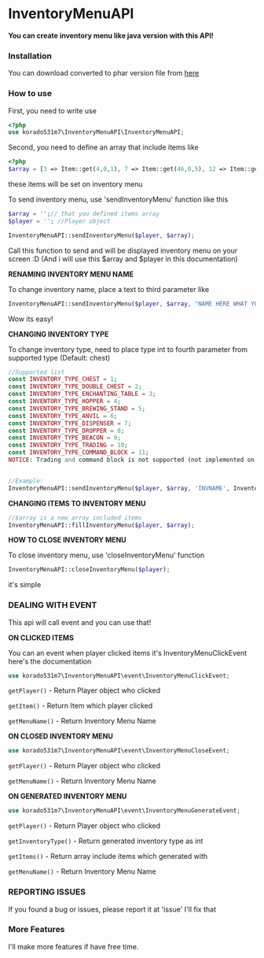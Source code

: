 # InventoryMenuAPI
**You can create inventory menu like java version with this API!**

### Installation
You can download converted to phar version file from [here](https://poggit.pmmp.io/ci/korado531m7/InventoryMenuAPI/InventoryMenuAPI)

### How to use
First, you need to write use
```php
<?php
use korado531m7\InventoryMenuAPI\InventoryMenuAPI;
```

Second, you need to define an array that include items like
```php
<?php
$array = [3 => Item::get(4,0,1), 7 => Item::get(46,0,5), 12 => Item::get(246,0,1), 14 => Item::get(276,0,1)->setCustomName('MysterySword!')];
```
these items will be set on inventory menu

To send inventory menu, use 'sendInventoryMenu' function like this
```php
$array = '';// that you defined items array
$player = ''; //Player object

InventoryMenuAPI::sendInventoryMenu($player, $array);
```
Call this function to send and will be displayed inventory menu on your screen :D
(And i will use this $array and $player in this documentation)

**RENAMING INVENTORY MENU NAME**

To change inventory name, place a text to third parameter like
```php
InventoryMenuAPI::sendInventoryMenu($player, $array, "NAME HERE WHAT YOU WANT TO RENAME");
```
Wow its easy!


**CHANGING INVENTORY TYPE**

To change inventory type, need to place type int to fourth parameter from supported type (Default: chest)
```php
//Supported list
const INVENTORY_TYPE_CHEST = 1;const INVENTORY_TYPE_DOUBLE_CHEST = 2;const INVENTORY_TYPE_ENCHANTING_TABLE = 3;const INVENTORY_TYPE_HOPPER = 4;const INVENTORY_TYPE_BREWING_STAND = 5;const INVENTORY_TYPE_ANVIL = 6;const INVENTORY_TYPE_DISPENSER = 7;const INVENTORY_TYPE_DROPPER = 8;const INVENTORY_TYPE_BEACON = 9;const INVENTORY_TYPE_TRADING = 10;
const INVENTORY_TYPE_COMMAND_BLOCK = 11;
NOTICE: Trading and command block is not supported (not implemented on PocketMine)


//Example:
InventoryMenuAPI::sendInventoryMenu($player, $array, 'INVNAME', InventoryMenuAPI::INVENTORY_TYPE_DOUBLE_CHEST);
```


**CHANGING ITEMS TO INVENTORY MENU**
```php
//$array is a new array included items
InventoryMenuAPI::fillInventoryMenu($player, $array);
```



**HOW TO CLOSE INVENTORY MENU**

To close inventory menu, use 'closeInventoryMenu' function
```php
InventoryMenuAPI::closeInventoryMenu($player);
```
it's simple



### DEALING WITH EVENT
This api will call event and you can use that!

**ON CLICKED ITEMS**

You can an event when player clicked items
it's InventoryMenuClickEvent
here's the documentation
```php
use korado531m7\InventoryMenuAPI\event\InventoryMenuClickEvent;
```
`getPlayer()`       - Return Player object who clicked

`getItem()`         - Return Item which player clicked

`getMenuName()`     - Return Inventory Menu Name



**ON CLOSED INVENTORY MENU**
```php
use korado531m7\InventoryMenuAPI\event\InventoryMenuCloseEvent;
```
`getPlayer()`       - Return Player object who clicked

`getMenuName()`     - Return Inventory Menu Name



**ON GENERATED INVENTORY MENU**
```php
use korado531m7\InventoryMenuAPI\event\InventoryMenuGenerateEvent;
```
`getPlayer()`        - Return Player object who clicked

`getInventoryType()` - Return generated inventory type as int

`getItems()`         - Return array include items which generated with

`getMenuName()`      - Return Inventory Menu Name




### REPORTING ISSUES
If you found a bug or issues, please report it at 'issue'
I'll fix that


### More Features
I'll make more features if have free time.